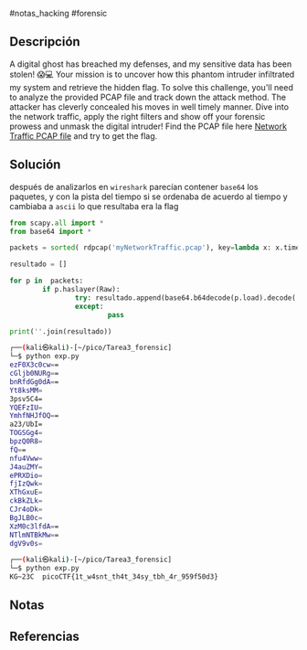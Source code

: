 #notas_hacking #forensic
## Descripción
A digital ghost has breached my defenses, and my sensitive data has been stolen! 😱💻 Your mission is to uncover how this phantom intruder infiltrated my system and retrieve the hidden flag. To solve this challenge, you'll need to analyze the provided PCAP file and track down the attack method. The attacker has cleverly concealed his moves in well timely manner. Dive into the network traffic, apply the right filters and show off your forensic prowess and unmask the digital intruder! Find the PCAP file here [Network Traffic PCAP file](https://challenge-files.picoctf.net/c_verbal_sleep/a917f567b9cc0f1a730a7801b309955df4d2234a8114326857b9759e9e5d0453/myNetworkTraffic.pcap) and try to get the flag.
## Solución
después de analizarlos en `wireshark` parecían contener `base64` los paquetes, y con la pista del tiempo si se ordenaba de acuerdo al tiempo y cambiaba a `ascii` lo que resultaba era la flag

```python
from scapy.all import *
from base64 import *

packets = sorted( rdpcap('myNetworkTraffic.pcap'), key=lambda x: x.time)

resultado = []

for p in  packets:
        if p.haslayer(Raw):
                try: resultado.append(base64.b64decode(p.load).decode('ascii'))
                except: 
                        pass

print(''.join(resultado))
```

```bash
┌──(kali㉿kali)-[~/pico/Tarea3_forensic]
└─$ python exp.py
ezF0X3c0cw==
cGljb0NURg==
bnRfdGg0dA==
Yt8ksMM=
3psv5C4=
YQEFzIU=
YmhfNHJfOQ==
a23/UbI=
TOGSGg4=
bpzQ0R8=
fQ==
nfu4Vww=
J4auZMY=
ePRXDio=
fjIzQwk=
XThGxuE=
ckBkZLk=
CJr4oDk=
BgJLB0c=
XzM0c3lfdA==
NTlmNTBkMw==
dgV9v0s=

┌──(kali㉿kali)-[~/pico/Tarea3_forensic]
└─$ python exp.py
KG~23C  picoCTF{1t_w4snt_th4t_34sy_tbh_4r_959f50d3}
```
## Notas

## Referencias
